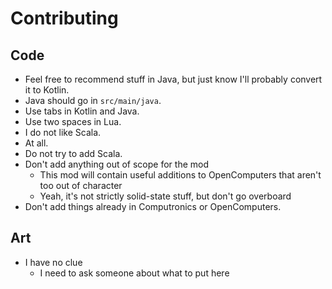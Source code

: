 # Contributing

## Code
* Feel free to recommend stuff in Java, but just know I'll probably convert it to Kotlin.
* Java should go in `src/main/java`.
* Use tabs in Kotlin and Java.
* Use two spaces in Lua.
* I do not like Scala.
* At all.
* Do not try to add Scala.
* Don't add anything out of scope for the mod
	* This mod will contain useful additions to OpenComputers that aren't too out of character
	* Yeah, it's not strictly solid-state stuff, but don't go overboard
* Don't add things already in Computronics or OpenComputers.

## Art
* I have no clue
	* I need to ask someone about what to put here